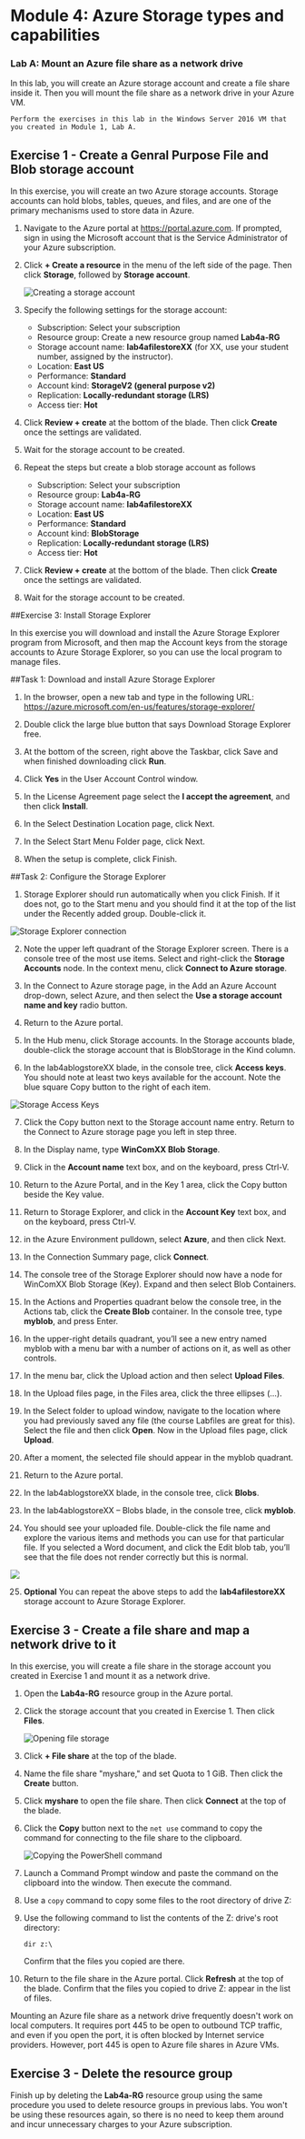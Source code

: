 # Module 4: Azure Storage types and capabilities

### Lab A: Mount an Azure file share as a network drive

In this lab, you will create an Azure storage account and create a file share inside it. Then you will mount the file share as a network drive in your Azure VM.

```
Perform the exercises in this lab in the Windows Server 2016 VM that you created in Module 1, Lab A.
```

## Exercise 1 - Create a Genral Purpose File and Blob storage account

In this exercise, you will create an two Azure storage accounts. Storage accounts can hold blobs, tables, queues, and files, and are one of the primary mechanisms used to store data in Azure.

1. Navigate to the Azure portal at https://portal.azure.com. If prompted, sign in using the Microsoft account that is the Service Administrator of your Azure subscription.

1. Click **+ Create a resource** in the menu of the left side of the page. Then click **Storage**, followed by **Storage account**.

	![Creating a storage account](Images/new-storage-account.png)

1. Specify the following settings for the storage account:

	- Subscription: Select your subscription
	- Resource group: Create a new resource group named **Lab4a-RG**
	- Storage account name: **lab4afilestoreXX** (for XX, use your student number, assigned by the instructor). 
	- Location: **East US**
	- Performance: **Standard**
	- Account kind: **StorageV2 (general purpose v2)**
	- Replication: **Locally-redundant storage (LRS)**
	- Access tier: **Hot**

1. Click **Review + create** at the bottom of the blade. Then click **Create** once the settings are validated.

1. Wait for the storage account to be created.

1. Repeat the steps but create a blob storage account as follows

	- Subscription: Select your subscription
	- Resource group:  **Lab4a-RG**
	- Storage account name: **lab4afilestoreXX**
	- Location: **East US**
	- Performance: **Standard**
	- Account kind: **BlobStorage**
	- Replication: **Locally-redundant storage (LRS)**
	- Access tier: **Hot**

1. Click **Review + create** at the bottom of the blade. Then click **Create** once the settings are validated.

1. Wait for the storage account to be created.

##Exercise 3:  Install Storage Explorer

In this exercise you will download and install the Azure Storage Explorer program from Microsoft, and then map the Account keys 
from the storage accounts to Azure Storage Explorer, so you can use the local program to manage files.

##Task 1:  Download and install Azure Storage Explorer

1.	In the browser, open a new tab and type in the following URL:  https://azure.microsoft.com/en-us/features/storage-explorer/

2.	Double click the large blue button that says Download Storage Explorer free.

3.	At the bottom of the screen, right above the Taskbar, click Save and when finished downloading click **Run**.

4.	Click **Yes** in the User Account Control window.

5.	In the License Agreement page select the **I accept the agreement**, and then click **Install**.

6.	In the Select Destination Location page, click Next.

7.	In the Select Start Menu Folder page, click Next.

8.	When the setup is complete, click Finish.

##Task 2:  Configure the Storage Explorer

1.	Storage Explorer should run automatically when you click Finish. If it does not, go to the Start menu and you should find it at the top of the list under the Recently added group. Double-click it.

![Storage Explorer connection](Images/ConnectAzureStorEx.PNG)

2.	Note the upper left quadrant of the Storage Explorer screen. There is a console tree of the most use items. Select and right-click the **Storage Accounts** node. In the context menu, click **Connect to Azure storage**.

3.	In the Connect to Azure storage page, in the Add an Azure Account drop-down, select Azure, and then select the **Use a storage account name and key** radio button.

4.	Return to the Azure portal.

5.	In the Hub menu, click Storage accounts. In the Storage accounts blade, double-click the storage account that is BlobStorage in the Kind column.

6.	In the lab4ablogstoreXX blade, in the console tree, click **Access keys**. You should note at least two keys available for the account. Note the blue square Copy button to the right of each item.

![Storage Access Keys](Images/storeAccessKeys.PNG)

7.	Click the Copy button next to the Storage account name entry. Return to the Connect to Azure storage page you left in step three.

8.	In the Display name, type **WinComXX Blob Storage**.

9.	Click in the **Account name** text box, and on the keyboard, press Ctrl-V.

10.	Return to the Azure Portal, and in the Key 1 area, click the Copy button beside the Key value.

11.	Return to Storage Explorer, and click in the **Account Key** text box, and on the keyboard, press Ctrl-V.

12.	in the Azure Environment pulldown, select **Azure**, and then click Next.

13.	In the Connection Summary page, click **Connect**.

14.	The console tree of the Storage Explorer should now have a node for WinComXX Blob Storage (Key). Expand and then select Blob Containers.

15.	In the Actions and Properties quadrant below the console tree, in the Actions tab, click the **Create Blob** container. In the console tree, type **myblob**, and press Enter.

16.	In the upper-right details quadrant, you’ll see a new entry named myblob with a menu bar with a number of actions on it, as well as other controls.

17.	In the menu bar, click the Upload action and then select **Upload Files**.

18.	In the Upload files page, in the Files area, click the three ellipses (…).

19.	In the Select folder to upload window, navigate to the location where you had previously saved any file (the course Labfiles are great for this). Select the file and then click **Open**. Now in the Upload files page, click **Upload**.

20.	After a moment, the selected file should appear in the myblob quadrant.

21.	Return to the Azure portal.

22.	In the lab4ablogstoreXX blade, in the console tree, click **Blobs**.

23.	In the lab4ablogstoreXX – Blobs blade, in the console tree, click **myblob**.

24.	You should see your uploaded file. Double-click the file name and explore the various items and methods you can use for that particular file. If you selected a Word document, and click the Edit blob tab, you’ll see that the file does not render correctly but this is normal.

![](Images/azStorEx.PNG)

25.  **Optional**  You can repeat the above steps to add the **lab4afilestoreXX** storage account to Azure Storage Explorer.

## Exercise 3 - Create a file share and map a network drive to it

In this exercise, you will create a file share in the storage account you created in Exercise 1 and mount it as a network drive.

1. Open the **Lab4a-RG** resource group in the Azure portal.

1. Click the storage account that you created in Exercise 1. Then click **Files**.

	![Opening file storage](Images/open-file-storage.png)

1. Click **+ File share** at the top of the blade.

1. Name the file share "myshare," and set Quota to 1 GiB. Then click the **Create** button.

1. Click **myshare** to open the file share. Then click **Connect** at the top of the blade.

1. Click the **Copy** button next to the `net use` command to copy the command for connecting to the file share to the clipboard.

	![Copying the PowerShell command](Images/copy-command.png)

1. Launch a Command Prompt window and paste the command on the clipboard into the window. Then execute the command.

1. Use a `copy` command to copy some files to the root directory of drive Z:

1. Use the following command to list the contents of the Z: drive's root directory:

	```
	dir z:\
	```

	Confirm that the files you copied are there.

1. Return to the file share in the Azure portal. Click **Refresh** at the top of the blade. Confirm that the files you copied to drive Z: appear in the list of files.

Mounting an Azure file share as a network drive frequently doesn't work on local computers. It requires port 445 to be open to outbound TCP traffic, and even if you open the port, it is often blocked by Internet service providers. However, port 445 is open to Azure file shares in Azure VMs.

## Exercise 3 - Delete the resource group

Finish up by deleting the **Lab4a-RG** resource group using the same procedure you used to delete resource groups in previous labs. You won't be using these resources again, so there is no need to keep them around and incur unnecessary charges to your Azure subscription.
